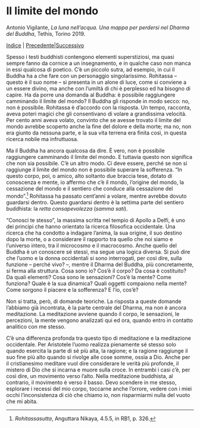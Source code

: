 
# Il limite del mondo

Antonio Vigilante, _La luna nell’acqua. Una mappa per perdersi nel Dharma del Buddha_, Tethis, Torino 2019.

[Indice](index.md) | [Precedente](tecniche.md)|[Successivo](guardare-a-fondo.md)

Spesso i testi buddhisti contengono elementi superstiziosi, ma quasi sempre fanno da cornice a un insegnamento, e in qualche caso non manca in essi qualcosa di poetico. C’è un piccolo sutra, ad esempio, in cui il Buddha ha a che fare con un personaggio singolarissimo. Rohitassa – questo è il suo nome – si presenta in un alone di luce, come si conviene a un essere divino, ma anche con l’umiltà di chi è perplesso ed ha bisogno di capire. Ha da porre una domanda al Buddha: è possibile raggiungere camminando il limite del mondo? Il Buddha gli risponde in modo secco: no, non è possibile. Rohitassa è d’accordo con la risposta. Un tempo, racconta, aveva poteri magici che gli consentivano di volare a grandissima velocità. Per cento anni aveva volato, convinto che se avesse trovato il limite del mondo avrebbe scoperto anche la fine del dolore e della morte; ma no, non era giunto da nessuna parte, e la sua vita terrena era finita così, in questa ricerca nobile ma infruttuosa.

Ma il Buddha ha ancora qualcosa da dire. È vero, non è possibile raggiungere camminando il limite del mondo. E tuttavia questo non significa che non sia possibile. C’è un altro modo. Ci deve essere, perché se non si raggiunge il limite del mondo non è possibile superare la sofferenza. “In questo corpo, poi, o amico, alto soltanto due braccia tese, dotato di conoscenza e mente, io affermo che c’è il mondo, l’origine del mondo, la cessazione del mondo e il sentiero che conduce alla cessazione del mondo”.[^49] Rohitassa ha passato cent’anni a volare, mentre avrebbe dovuto guardarsi dentro. Questo guardarsi dentro è la settima parte del sentiero buddhista: la _retta consapevolezza_ (_samma sati_).

“Conosci te stesso”, la massima scritta nel tempio di Apollo a Delfi, è uno dei principi che hanno orientato la ricerca filosofica occidentale. Una ricerca che ha condotto a indagare l’anima, la sua origine, il suo destino dopo la morte, o a considerare il rapporto tra quello che noi siamo e l’universo intero, tra il microcosmo e il macrocosmo. Anche quello del Buddha è un conoscere sé stessi, ma segue una logica diversa. Si può dire che l’uomo e la donna occidentali si sono interrogati, per così dire, sulla funzione – perché vivo? –, mentre il Dharma del Buddha, più concretamente, si ferma alla struttura. Cosa sono io? Cos’è il corpo? Da cosa è costituito? Da quali elementi? Cosa sono le sensazioni? Cos’è la mente? Come funziona? Quale è la sua dinamica? Quali oggetti compaiono nella mente? Come sorgono il piacere e la sofferenza? E l’io, cos’è?

Non si tratta, però, di domande teoriche. La risposta a queste domande l’abbiamo già incontrata, è la parte centrale del Dharma, ma non è ancora meditazione. La meditazione avviene quando il corpo, le sensazioni, le percezioni, la mente vengono analizzati qui ed ora, quando entro in contatto analitico con me stesso.

C’è una differenza profonda tra questo tipo di meditazione e la meditazione occidentale. Per Aristotele l’uomo realizza pienamente sé stesso solo quando esercita la parte di sé più alta, la ragione; e la ragione raggiunge il suo fine più alto quando si rivolge alle cose somme, ossia a Dio. Anche per il cristianesimo meditare vuol dire considerare le verità più profonde, il mistero di Dio che si incarna e muore sulla croce. In entrambi i casi c’è, per così dire, un movimento verso l’alto. Nella meditazione buddhista, al contrario, il movimento è verso il basso. Devo scendere in me stesso, esplorare i recessi del mio corpo, toccarne anche l’orrore, vedere con i miei occhi l’inconsistenza di ciò che chiamo io, non risparmiarmi nulla del vuoto che mi abita.

[^49]: *Rohitassasutta*, Anguttara Nikaya, 4.5.5, in RB1, p. 326.